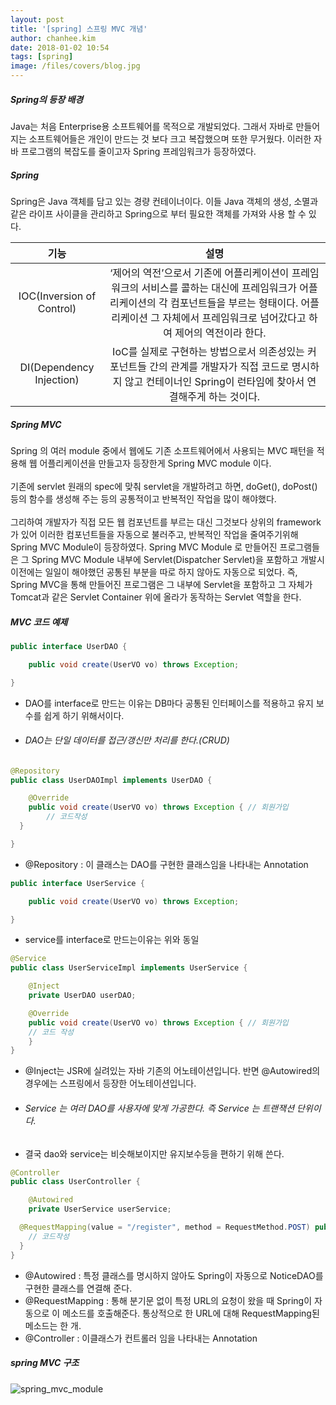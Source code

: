 ```yaml
---
layout: post
title: '[spring] 스프링 MVC 개념'
author: chanhee.kim
date: 2018-01-02 10:54
tags: [spring]
image: /files/covers/blog.jpg
---
```


##### Spring의 등장 배경
Java는 처음 Enterprise용 소프트웨어를 목적으로 개발되었다. 그래서 자바로 만들어지는 소프트웨어들은 개인이 만드는 것 보다 크고 복잡했으며 또한 무거웠다. 이러한 자바 프로그램의 복잡도를 줄이고자 Spring 프레임워크가 등장하였다.

##### Spring
Spring은 Java 객체를 담고 있는 경량 컨테이너이다. 이들 Java 객체의 생성, 소멸과 같은 라이프 사이클을 관리하고 Spring으로 부터 필요한 객체를 가져와 사용 할 수 있다.

|기능|설명|
|:---:|:---:|
|IOC(Inversion of Control)|‘제어의 역전’으로서 기존에 어플리케이션이 프레임워크의 서비스를 콜하는 대신에 프레임워크가 어플리케이션의 각 컴포넌트들을 부르는 형태이다. 어플리케이션 그 자체에서 프레임워크로 넘어갔다고 하여 제어의 역전이라 한다.|
|DI(Dependency Injection)|IoC를 실제로 구현하는 방법으로서 의존성있는 커포넌트들 간의 관계를 개발자가 직접 코드로 명시하지 않고 컨테이너인 Spring이 런타임에 찾아서 연결해주게 하는 것이다.|

##### Spring MVC
Spring 의 여러 module 중에서 웹에도 기존 소프트웨어에서 사용되는 MVC 패턴을 적용해 웹 어플리케이션을 만들고자 등장한게 Spring MVC module 이다.
<br><br>
기존에 servlet 원래의 spec에 맞춰 servlet을 개발하려고 하면, doGet(), doPost() 등의 함수를 생성해 주는 등의 공통적이고 반복적인 작업을 많이 해야했다.
<br><br>
그리하여 개발자가 직접 모든 웹 컴포넌트를 부르는 대신 그것보다 상위의 framework 가 있어 이러한 컴포넌트들을 자동으로 불러주고, 반복적인 작업을 줄여주기위해 Spring MVC Module이 등장하였다. Spring MVC Module 로 만들어진 프로그램들은 그 Spring MVC Module 내부에 Servlet(Dispatcher Servlet)을 포함하고 개발시 이전에는 일일이 해야했던 공통된 부분을 따로 하지 않아도 자동으로 되었다. 즉, Spring MVC을 통해 만들어진 프로그램은 그 내부에 Servlet을 포함하고 그 자체가 Tomcat과 같은 Servlet Container 위에 올라가 동작하는 Servlet 역할을 한다.

##### MVC 코드 예제

``` java
public interface UserDAO {

	public void create(UserVO vo) throws Exception;

}
```

- DAO를 interface로 만드는 이유는 DB마다 공통된 인터페이스를 적용하고 유지 보수를 쉽게 하기 위해서이다.
- ###### DAO는 단일 데이터를 접근/갱신만 처리를 한다.(CRUD)

```java
@Repository
public class UserDAOImpl implements UserDAO {

	@Override
	public void create(UserVO vo) throws Exception { // 회원가입
		// 코드작성
  }

}
```

- @Repository : 이 클래스는 DAO를 구현한 클래스임을 나타내는 Annotation

```java
public interface UserService {

	public void create(UserVO vo) throws Exception;

}
```

- service를 interface로 만드는이유는 위와 동일

```java
@Service
public class UserServiceImpl implements UserService {

	@Inject
	private UserDAO userDAO;

	@Override
	public void create(UserVO vo) throws Exception { // 회원가입
    // 코드 작성
	}
}
```

- @Inject는 JSR에 실려있는 자바 기존의 어노테이션입니다. 반면 @Autowired의 경우에는 스프링에서 등장한 어노테이션입니다.
- ###### Service 는 여러 DAO를 사용자에 맞게 가공한다. 즉 Service 는 트랜잭션 단위이다.
- 결국 dao와 service는 비슷해보이지만 유지보수등을 편하기 위해 쓴다.

```java
@Controller
public class UserController {

	@Autowired
	private UserService userService;

  @RequestMapping(value = "/register", method = RequestMethod.POST) public String regUserPost() throws Exception { // 회원가입
    // 코드작성
  }
}
```
- @Autowired : 특정 클래스를 명시하지 않아도 Spring이 자동으로 NoticeDAO를 구현한 클래스를 연결해 준다.
- @RequestMapping : 통해 분기문 없이 특정 URL의 요청이 왔을 때 Spring이 자동으로 이 메소드를 호출해준다. 통상적으로 한 URL에 대해 RequestMapping된 메소드는 한 개.
- @Controller : 이클래스가 컨트롤러 임을 나타내는 Annotation

##### spring MVC 구조

<img src="{{ site.baseurl }}/assets/images/spring/mvc.jpg" alt="spring_mvc_module">
